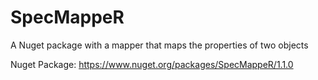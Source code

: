 # SpecMappeR
A Nuget package with a mapper that maps the properties of two objects

Nuget Package: https://www.nuget.org/packages/SpecMappeR/1.1.0
